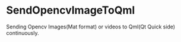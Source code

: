 # SendOpencvImageToQml
Sending Opencv Images(Mat format) or videos to Qml(Qt Quick side) continuously. 
